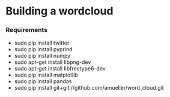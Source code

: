 # Building a wordcloud


### Requirements 
- sudo pip install twitter
- sudo pip install pyprind
- sudo pip install numpy
- sudo apt-get install libpng-dev
- sudo apt-get install libfreetype6-dev
- sudo pip install matplotlib
- sudo pip install pandas
- sudo pip install git+git://github.com/amueller/word_cloud.git

